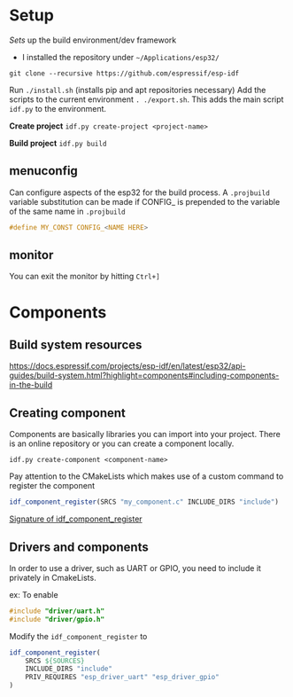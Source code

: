 # Setup
*Sets* up the build environment/dev framework
- I installed the repository under `~/Applications/esp32/`
```
git clone --recursive https://github.com/espressif/esp-idf
```

Run `./install.sh` (installs pip and apt repositories necessary)
Add the scripts to the current environment `. ./export.sh`. This adds the main script `idf.py` to the environment. 

**Create project**
`idf.py create-project <project-name>`

**Build project**
`idf.py build`


## menuconfig
Can configure aspects of the esp32 for the build process. A `.projbuild` variable substitution can be made if CONFIG_ is prepended to the variable of the same name in `.projbuild`
```c
#define MY_CONST CONFIG_<NAME HERE>
```

## monitor
You can exit the monitor by hitting `Ctrl+]`


# Components
## Build system resources
https://docs.espressif.com/projects/esp-idf/en/latest/esp32/api-guides/build-system.html?highlight=components#including-components-in-the-build

## Creating component

Components are basically libraries you can import into your project. There is an online repository or you can create a component locally.

```
idf.py create-component <component-name>
```

Pay attention to the CMakeLists which makes use of a custom command to register the component

```CMake
idf_component_register(SRCS "my_component.c" INCLUDE_DIRS "include")
```

[Signature of idf_component_register](https://docs.espressif.com/projects/esp-idf/en/latest/esp32/api-guides/build-system.html#cmake-component-register)

## Drivers and components
In order to use a driver, such as UART or GPIO, you need to include it privately in CmakeLists.

ex: To enable 
```c
#include "driver/uart.h"
#include "driver/gpio.h"
```

Modify the `idf_component_register` to 
```CMake
idf_component_register(
	SRCS ${SOURCES} 
	INCLUDE_DIRS "include"
	PRIV_REQUIRES "esp_driver_uart" "esp_driver_gpio"
)
```